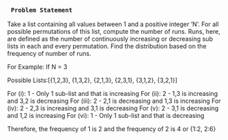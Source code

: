 ### ``` Problem Statement```

Take a list containing all values between 1 and a positive integer ’N’. For all
possible permutations of this list, compute the number of runs. Runs, here, are
defined as the number of continuously increasing or decreasing sub lists in each
and every permutation. Find the distribution based on the frequency of number
of runs.

For Example: If N = 3

Possible Lists:[{1,2,3}, {1,3,2}, {2,1,3}, {2,3,1}, {3,1,2}, {3,2,1}]

For (i): 1 - Only 1 sub-list and that is increasing
For (ii): 2 - 1,3 is increasing and 3,2 is decreasing
For (iii): 2 - 2,1 is decreasing and 1,3 is increasing
For (iv): 2 - 2,3 is increasing and 3,1 is decreasing
For (v): 2 - 3,1 is decreasing and 1,2 is increasing
For (vi): 1 - Only 1 sub-list and that is decreasing

Therefore, the frequency of 1 is 2 and the frequency of 2 is 4 or {1:2, 2:6}
